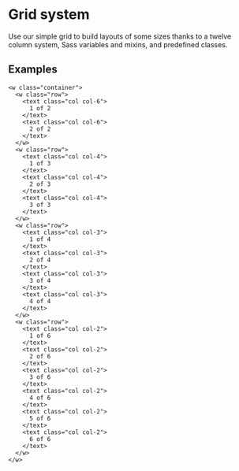 # Grid system

Use our simple grid to build layouts of some sizes thanks to a twelve column system, Sass variables and mixins, and predefined classes.

## Examples

``` grid-demo-xml
<w class="container">
  <w class="row">
    <text class="col col-6">
      1 of 2
    </text>
    <text class="col col-6">
      2 of 2
    </text>
  </w>
  <w class="row">
    <text class="col col-4">
      1 of 3
    </text>
    <text class="col col-4">
      2 of 3
    </text>
    <text class="col col-4">
      3 of 3
    </text>
  </w>
  <w class="row">
    <text class="col col-3">
      1 of 4
    </text>
    <text class="col col-3">
      2 of 4
    </text>
    <text class="col col-3">
      3 of 4
    </text>
    <text class="col col-3">
      4 of 4
    </text>
  </w>
  <w class="row">
    <text class="col col-2">
      1 of 6
    </text>
    <text class="col col-2">
      2 of 6
    </text>
    <text class="col col-2">
      3 of 6
    </text>
    <text class="col col-2">
      4 of 6
    </text>
    <text class="col col-2">
      5 of 6
    </text>
    <text class="col col-2">
      6 of 6
    </text>
  </w>
</w>
```

